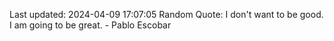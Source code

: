 Last updated: 2024-04-09 17:07:05
Random Quote: I don't want to be good. I am going to be great. - Pablo Escobar